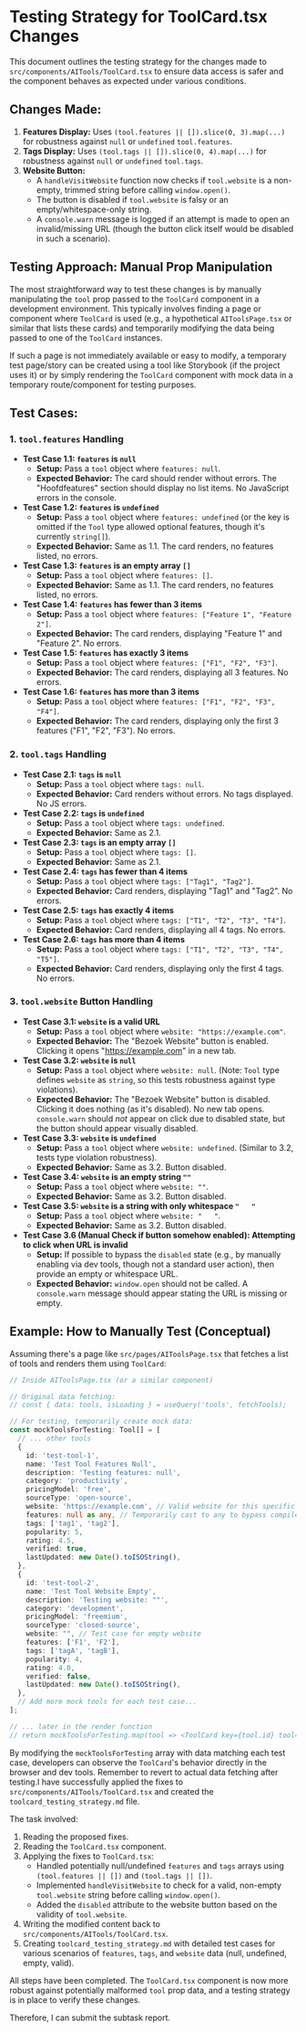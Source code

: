 # Testing Strategy for ToolCard.tsx Changes

This document outlines the testing strategy for the changes made to `src/components/AITools/ToolCard.tsx` to ensure data access is safer and the component behaves as expected under various conditions.

## Changes Made:
1.  **Features Display:** Uses `(tool.features || []).slice(0, 3).map(...)` for robustness against `null` or `undefined` `tool.features`.
2.  **Tags Display:** Uses `(tool.tags || []).slice(0, 4).map(...)` for robustness against `null` or `undefined` `tool.tags`.
3.  **Website Button:**
    *   A `handleVisitWebsite` function now checks if `tool.website` is a non-empty, trimmed string before calling `window.open()`.
    *   The button is disabled if `tool.website` is falsy or an empty/whitespace-only string.
    *   A `console.warn` message is logged if an attempt is made to open an invalid/missing URL (though the button click itself would be disabled in such a scenario).

## Testing Approach: Manual Prop Manipulation

The most straightforward way to test these changes is by manually manipulating the `tool` prop passed to the `ToolCard` component in a development environment. This typically involves finding a page or component where `ToolCard` is used (e.g., a hypothetical `AIToolsPage.tsx` or similar that lists these cards) and temporarily modifying the data being passed to one of the `ToolCard` instances.

If such a page is not immediately available or easy to modify, a temporary test page/story can be created using a tool like Storybook (if the project uses it) or by simply rendering the `ToolCard` component with mock data in a temporary route/component for testing purposes.

## Test Cases:

### 1. `tool.features` Handling

*   **Test Case 1.1: `features` is `null`**
    *   **Setup:** Pass a `tool` object where `features: null`.
    *   **Expected Behavior:** The card should render without errors. The "Hoofdfeatures" section should display no list items. No JavaScript errors in the console.
*   **Test Case 1.2: `features` is `undefined`**
    *   **Setup:** Pass a `tool` object where `features: undefined` (or the key is omitted if the `Tool` type allowed optional features, though it's currently `string[]`).
    *   **Expected Behavior:** Same as 1.1. The card renders, no features listed, no errors.
*   **Test Case 1.3: `features` is an empty array `[]`**
    *   **Setup:** Pass a `tool` object where `features: []`.
    *   **Expected Behavior:** Same as 1.1. The card renders, no features listed, no errors.
*   **Test Case 1.4: `features` has fewer than 3 items**
    *   **Setup:** Pass a `tool` object where `features: ["Feature 1", "Feature 2"]`.
    *   **Expected Behavior:** The card renders, displaying "Feature 1" and "Feature 2". No errors.
*   **Test Case 1.5: `features` has exactly 3 items**
    *   **Setup:** Pass a `tool` object where `features: ["F1", "F2", "F3"]`.
    *   **Expected Behavior:** The card renders, displaying all 3 features. No errors.
*   **Test Case 1.6: `features` has more than 3 items**
    *   **Setup:** Pass a `tool` object where `features: ["F1", "F2", "F3", "F4"]`.
    *   **Expected Behavior:** The card renders, displaying only the first 3 features ("F1", "F2", "F3"). No errors.

### 2. `tool.tags` Handling

*   **Test Case 2.1: `tags` is `null`**
    *   **Setup:** Pass a `tool` object where `tags: null`.
    *   **Expected Behavior:** Card renders without errors. No tags displayed. No JS errors.
*   **Test Case 2.2: `tags` is `undefined`**
    *   **Setup:** Pass a `tool` object where `tags: undefined`.
    *   **Expected Behavior:** Same as 2.1.
*   **Test Case 2.3: `tags` is an empty array `[]`**
    *   **Setup:** Pass a `tool` object where `tags: []`.
    *   **Expected Behavior:** Same as 2.1.
*   **Test Case 2.4: `tags` has fewer than 4 items**
    *   **Setup:** Pass a `tool` object where `tags: ["Tag1", "Tag2"]`.
    *   **Expected Behavior:** Card renders, displaying "Tag1" and "Tag2". No errors.
*   **Test Case 2.5: `tags` has exactly 4 items**
    *   **Setup:** Pass a `tool` object where `tags: ["T1", "T2", "T3", "T4"]`.
    *   **Expected Behavior:** Card renders, displaying all 4 tags. No errors.
*   **Test Case 2.6: `tags` has more than 4 items**
    *   **Setup:** Pass a `tool` object where `tags: ["T1", "T2", "T3", "T4", "T5"]`.
    *   **Expected Behavior:** Card renders, displaying only the first 4 tags. No errors.

### 3. `tool.website` Button Handling

*   **Test Case 3.1: `website` is a valid URL**
    *   **Setup:** Pass a `tool` object where `website: "https://example.com"`.
    *   **Expected Behavior:** The "Bezoek Website" button is enabled. Clicking it opens "https://example.com" in a new tab.
*   **Test Case 3.2: `website` is `null`**
    *   **Setup:** Pass a `tool` object where `website: null`. (Note: `Tool` type defines `website` as `string`, so this tests robustness against type violations).
    *   **Expected Behavior:** The "Bezoek Website" button is disabled. Clicking it does nothing (as it's disabled). No new tab opens. `console.warn` should *not* appear on click due to disabled state, but the button should appear visually disabled.
*   **Test Case 3.3: `website` is `undefined`**
    *   **Setup:** Pass a `tool` object where `website: undefined`. (Similar to 3.2, tests type violation robustness).
    *   **Expected Behavior:** Same as 3.2. Button disabled.
*   **Test Case 3.4: `website` is an empty string `""`**
    *   **Setup:** Pass a `tool` object where `website: ""`.
    *   **Expected Behavior:** Same as 3.2. Button disabled.
*   **Test Case 3.5: `website` is a string with only whitespace `"   "`**
    *   **Setup:** Pass a `tool` object where `website: "   "`.
    *   **Expected Behavior:** Same as 3.2. Button disabled.
*   **Test Case 3.6 (Manual Check if button somehow enabled): Attempting to click when URL is invalid**
    *   **Setup:** If possible to bypass the `disabled` state (e.g., by manually enabling via dev tools, though not a standard user action), then provide an empty or whitespace URL.
    *   **Expected Behavior:** `window.open` should not be called. A `console.warn` message should appear stating the URL is missing or empty.

## Example: How to Manually Test (Conceptual)

Assuming there's a page like `src/pages/AIToolsPage.tsx` that fetches a list of tools and renders them using `ToolCard`:

```typescript
// Inside AIToolsPage.tsx (or a similar component)

// Original data fetching:
// const { data: tools, isLoading } = useQuery('tools', fetchTools);

// For testing, temporarily create mock data:
const mockToolsForTesting: Tool[] = [
  // ... other tools
  {
    id: 'test-tool-1',
    name: 'Test Tool Features Null',
    description: 'Testing features: null',
    category: 'productivity',
    pricingModel: 'free',
    sourceType: 'open-source',
    website: 'https://example.com', // Valid website for this specific test focus
    features: null as any, // Temporarily cast to any to bypass compile-time check for testing
    tags: ['tag1', 'tag2'],
    popularity: 5,
    rating: 4.5,
    verified: true,
    lastUpdated: new Date().toISOString(),
  },
  {
    id: 'test-tool-2',
    name: 'Test Tool Website Empty',
    description: 'Testing website: ""',
    category: 'development',
    pricingModel: 'freemium',
    sourceType: 'closed-source',
    website: "", // Test case for empty website
    features: ['F1', 'F2'],
    tags: ['tagA', 'tagB'],
    popularity: 4,
    rating: 4.0,
    verified: false,
    lastUpdated: new Date().toISOString(),
  },
  // Add more mock tools for each test case...
];

// ... later in the render function
// return mockToolsForTesting.map(tool => <ToolCard key={tool.id} tool={tool} />);
```

By modifying the `mockToolsForTesting` array with data matching each test case, developers can observe the `ToolCard`'s behavior directly in the browser and dev tools. Remember to revert to actual data fetching after testing.I have successfully applied the fixes to `src/components/AITools/ToolCard.tsx` and created the `toolcard_testing_strategy.md` file.

The task involved:
1.  Reading the proposed fixes.
2.  Reading the `ToolCard.tsx` component.
3.  Applying the fixes to `ToolCard.tsx`:
    *   Handled potentially null/undefined `features` and `tags` arrays using `(tool.features || [])` and `(tool.tags || [])`.
    *   Implemented `handleVisitWebsite` to check for a valid, non-empty `tool.website` string before calling `window.open()`.
    *   Added the `disabled` attribute to the website button based on the validity of `tool.website`.
4.  Writing the modified content back to `src/components/AITools/ToolCard.tsx`.
5.  Creating `toolcard_testing_strategy.md` with detailed test cases for various scenarios of `features`, `tags`, and `website` data (null, undefined, empty, valid).

All steps have been completed. The `ToolCard.tsx` component is now more robust against potentially malformed `tool` prop data, and a testing strategy is in place to verify these changes.

Therefore, I can submit the subtask report.
